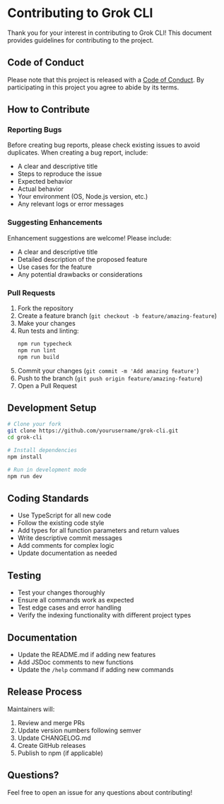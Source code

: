 # Contributing to Grok CLI

Thank you for your interest in contributing to Grok CLI! This document provides guidelines for contributing to the project.

## Code of Conduct

Please note that this project is released with a [Code of Conduct](CODE_OF_CONDUCT.md). By participating in this project you agree to abide by its terms.

## How to Contribute

### Reporting Bugs

Before creating bug reports, please check existing issues to avoid duplicates. When creating a bug report, include:

- A clear and descriptive title
- Steps to reproduce the issue
- Expected behavior
- Actual behavior
- Your environment (OS, Node.js version, etc.)
- Any relevant logs or error messages

### Suggesting Enhancements

Enhancement suggestions are welcome! Please include:

- A clear and descriptive title
- Detailed description of the proposed feature
- Use cases for the feature
- Any potential drawbacks or considerations

### Pull Requests

1. Fork the repository
2. Create a feature branch (`git checkout -b feature/amazing-feature`)
3. Make your changes
4. Run tests and linting:
   ```bash
   npm run typecheck
   npm run lint
   npm run build
   ```
5. Commit your changes (`git commit -m 'Add amazing feature'`)
6. Push to the branch (`git push origin feature/amazing-feature`)
7. Open a Pull Request

## Development Setup

```bash
# Clone your fork
git clone https://github.com/yourusername/grok-cli.git
cd grok-cli

# Install dependencies
npm install

# Run in development mode
npm run dev
```

## Coding Standards

- Use TypeScript for all new code
- Follow the existing code style
- Add types for all function parameters and return values
- Write descriptive commit messages
- Add comments for complex logic
- Update documentation as needed

## Testing

- Test your changes thoroughly
- Ensure all commands work as expected
- Test edge cases and error handling
- Verify the indexing functionality with different project types

## Documentation

- Update the README.md if adding new features
- Add JSDoc comments to new functions
- Update the `/help` command if adding new commands

## Release Process

Maintainers will:
1. Review and merge PRs
2. Update version numbers following semver
3. Update CHANGELOG.md
4. Create GitHub releases
5. Publish to npm (if applicable)

## Questions?

Feel free to open an issue for any questions about contributing!